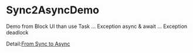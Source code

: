 # Sync2AsyncDemo
Demo from Block UI
than use Task ... Exception 
async & await ... Exception
deadlock 



Detail:[From Sync to Async](https://dotblogs.com.tw/rainmaker/2016/09/04/232541)
